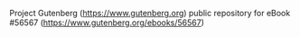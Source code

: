 Project Gutenberg (https://www.gutenberg.org) public repository for
eBook #56567 (https://www.gutenberg.org/ebooks/56567)

